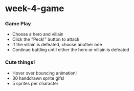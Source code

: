 # week-4-game

### Game Play
* Choose a hero and villain
* Click the "Peck!" button to attack
* If the villain is defeated, choose another one
* Continue battling until either the hero or villain is defeated

### Cute things!
* Hover over bouncing animation!
* 30 handdrawn sprite gifs!
* 5 sprites per character
